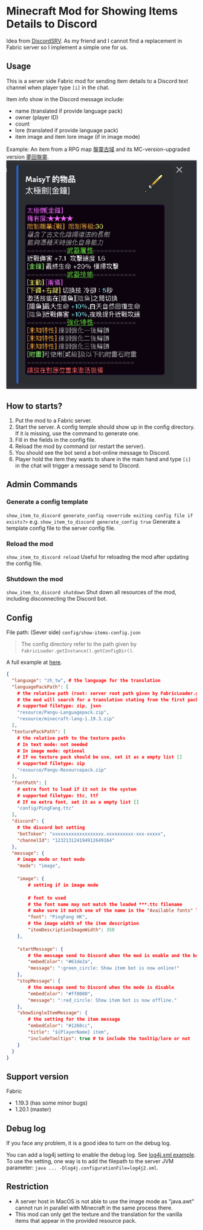 # Minecraft Mod for Showing Items Details to Discord
Idea from [DiscordSRV](https://www.spigotmc.org/resources/discordsrv.18494/). As my friend and I cannot find a replacement in Fabric server so I implement a simple one for us.

## Usage 
This is a server side Fabric mod for sending item details to a Discord text channel when player type `[i]` in the chat.

Item info show in the Discord message include: 
- name (translated if provide language pack)
- owner (player ID)
- count
- lore (translated if provide language pack)
- item image and item lore image (if in image mode)

Example:
An item from a RPG map [盤靈古域](http://pan-gu-continent.blogspot.com/) and its MC-version-upgraded version [夢回盤靈](https://search.mcbbs.net/forum.php?mod=viewthread&tid=1116615&extra=page%3D1&page=1).
![](./README/item-message-example.png)

## How to starts?
1. Put the mod to a Fabric server.
2. Start the server. A config temple should show up in the config directory. If it is missing, use the command to generate one.
3. Fill in the fields in the config file.
4. Reload the mod by command (or restart the server).
5. You should see the bot send a bot-online message to Discord.
6. Player hold the item they wants to share in the main hand and type `[i]` in the chat will trigger a message send to Discord.

## Admin Commands
### Generate a config template
`show_item_to_discord generate_config <override exiting config file if exists?>`
e.g. `show_item_to_discord generate_config true`
Generate a template config file to the server config file.

### Reload the mod
`show_item_to_discord reload`
Useful for reloading the mod after updating the config file.

### Shutdown the mod
`show_item_to_discord shutdown`
Shut down all resources of the mod, including disconnecting the Discord bot.

## Config
File path: (Sever side) `config/show-items-config.json`
> The config directory refer to the path given by `FabricLoader.getInstance().getConfigDir()`.

A full example at [here](./README/show-items-config.json).

```json
{
  "language": "zh_tw", # the language for the translation
  "languagePackPath": [ 
    # the relative path (root: server root path given by FabricLoader.getInstance().getGameDir()) to language packs 
    # the mod will search for a translation stating from the first pack and continue in the next one only if it is not found 
    # supported filetype: zip, json
    "resource/Pangu-Languagepack.zip",
    "resource/minecraft-lang-1.19.3.zip"
  ],
  "texturePackPath": [
    # the relative path to the texture packs 
    # In text mode: not needed
    # In image mode: optional
    # If no texture pack should be use, set it as a empty list []
    # supported filetype: zip
    "resource/Pangu-Resourcepack.zip"
  ],
  "fontPath": [
    # extra font to load if it not in the system 
    # supported filetype: ttc, ttf
    # If no extra font, set it as a empty list []
    "config/PingFang.ttc"
  ],
  "discord": {
    # the discord bot setting
    "botToken": "xxxxxxxxxxxxxxxxxxx.xxxxxxxxxx-xxx-xxxxx",
    "channelId": "123213124194912649164"
  },
  "message": {
    # image mode or text mode
    "mode": "image",

	"image": {
        # setting if in image mode

        # font to used
        # the font name may not match the loaded ***.ttc filename
        # make sure it match one of the name in the "Available fonts" log
        "font": "PingFang HK",
        # the image width of the item description 
        "itemDescriptionImageWidth": 350
    },

    "startMessage": {
        # the message send to Discord when the mod is enable and the bot is started successfully
        "embedColor": "#61de2a",
        "message": ":green_circle: Show item bot is now online!"
    },
    "stopMessage": {
        # the message send to Discord when the mode is disable
        "embedColor": "#ff0000",
        "message": ":red_circle: Show item bot is now offline."
    },
    "showSingleItemMessage": {
        # the setting for the item message
        "embedColor": "#1260cc",
        "title": "${PlayerName} item",
        "includeTooltips": true # to include the tooltip/lore or not
    }
  }
}
```

## Support version
Fabric
- 1.19.3 (has some minor bugs) 
- 1.20.1 (master)

## Debug log
If you face any problem, it is a good idea to turn on the debug log.

You can add a log4j setting to enable the debug log. See [log4j.xml example](./README/log4j2.xml). To use the setting, one way is to add the filepath to the server JVM parameter: `java ... -Dlog4j.configurationFile=log4j2.xml`.

## Restriction
- A server host in MacOS is not able to use the image mode as "java.awt" cannot run in parallel with Minecraft in the same process there.
- This mod can only get the texture and the translation for the vanilla items that appear in the provided resource pack.